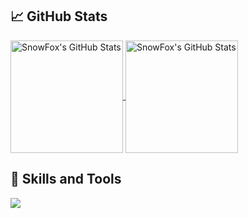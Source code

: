 ## :chart_with_upwards_trend: GitHub Stats

<a href="https://github.com/kwebdev225/kwebdev225">
  <img align="center" src="https://github-readme-stats.vercel.app/api/top-langs/?username=kwebdev225&theme=tokyonight&langs_count=4&title_color=fff&icon_color=79ff97&text_color=9f9f9f&bg_color=151515&layout=compact" alt="SnowFox's GitHub Stats" height="180px" />
</a>
<a href="https://github.com/kwebdev225/kwebdev225">
  <img align="center" src="https://github-readme-stats.vercel.app/api?username=kwebdev225&show_icons=true&include_all_commits=true&line_height=27&count_private=true&title_color=fff&icon_color=79ff97&text_color=9f9f9f&bg_color=151515" alt="SnowFox's GitHub Stats" height="180px" />
</a>

## 🔧 Skills and Tools
![](https://img.shields.io/badge/Language-TypeScript_!S-informational?style=flat&logo=typescript&logoColor=white&color=3bac3a)
